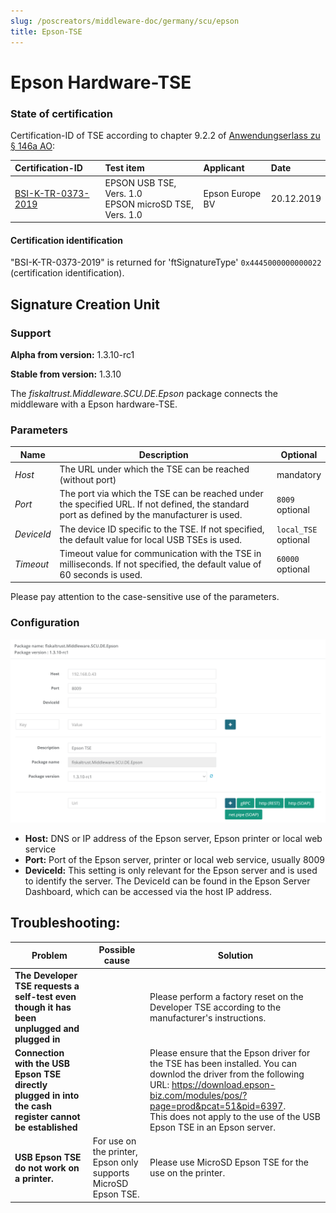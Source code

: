 ```yaml
---
slug: /poscreators/middleware-doc/germany/scu/epson
title: Epson-TSE
---
```


# Epson Hardware-TSE

### State of certification

Certification-ID of TSE according to chapter 9.2.2 of [Anwendungserlass zu § 146a AO](https://www.bundesfinanzministerium.de/Content/DE/Downloads/BMF_Schreiben/Weitere_Steuerthemen/Abgabenordnung/AO-Anwendungserlass/2021-11-04-aenderung-des-anwendungserlasses-zur-abgabenordnung-AEAO.pdf?__blob=publicationFile&v=2):

| Certification-ID                                             | Test item                                                   | Applicant       | Date       |
| :----------------------------------------------------------- | :---------------------------------------------------------- | :-------------- | :--------- |
| [BSI-K-TR-0373-2019](https://www.bsi.bund.de/SharedDocs/Zertifikate_TR/Technische_Sicherheitseinrichtungen/BSI-K-TR-0373-2019.html) | EPSON USB TSE, Vers. 1.0 <br />EPSON microSD TSE, Vers. 1.0 | Epson Europe BV | 20.12.2019 |

#### Certification identification

"BSI-K-TR-0373-2019" is returned for 'ftSignatureType' `0x4445000000000022` (certification identification). 

## Signature Creation Unit

### Support

**Alpha from version:** 1.3.10-rc1

**Stable from version:** 1.3.10

The _fiskaltrust.Middleware.SCU.DE.Epson_ package connects the middleware with a Epson hardware-TSE.

### Parameters

| Name | Description | Optional |
| ---- | ------------ |--------- |
| _Host_ | The URL under which the TSE can be reached (without port) | mandatory |
| _Port_ | The port via which the TSE can be reached under the specified URL. If not defined, the standard port as defined by the manufacturer is used. | `8009`<br />optional |
| _DeviceId_ | The device ID specific to the TSE. If not specified, the default value for local USB TSEs is used. | `local_TSE`<br />optional |
| _Timeout_ | Timeout value for communication with the TSE in milliseconds. If not specified, the default value of 60 seconds is used. | `60000`<br />optional |

Please pay attention to the case-sensitive use of the parameters.

### Configuration

![scu-de-epson-config](../images/scu-de-epson-config.png)

- **Host:** DNS or IP address of the Epson server, Epson printer or local web service
- **Port:** Port of the Epson server, printer or local web service, usually 8009
- **DeviceId:** This setting is only relevant for the Epson server and is used to identify the server. The DeviceId can be found in the Epson Server Dashboard, which can be accessed via the host IP address.

## Troubleshooting:

| Problem                                                      | Possible cause                                               | Solution                                                     |
| ------------------------------------------------------------ | ------------------------------------------------------------ | ------------------------------------------------------------ |
| **The Developer TSE requests a self-test even though it has been unplugged and plugged in** |                                                              | Please perform a factory reset on the Developer TSE according to the manufacturer's instructions. |
| **Connection with the USB Epson TSE directly plugged in into the cash register cannot be established** |                                                              | Please ensure that the Epson driver for the TSE has been installed. You can downlod the driver from the following URL: https://download.epson-biz.com/modules/pos/?page=prod&pcat=51&pid=6397. <br />This does not apply to the use of the USB Epson TSE in an Epson server. |
| **USB Epson TSE do not work on a printer.**                  | For use on the printer, Epson only supports MicroSD Epson TSE. | Please use MicroSD Epson TSE for the use on the printer.     |
